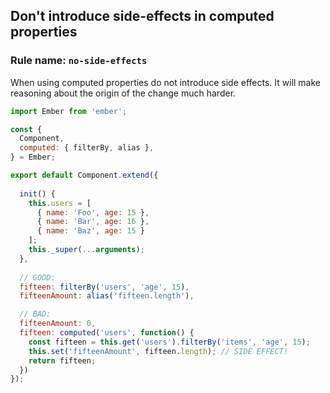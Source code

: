 ## Don't introduce side-effects in computed properties

### Rule name: `no-side-effects`

When using computed properties do not introduce side effects. It will make reasoning about the origin of the change much harder.

```javascript
import Ember from 'ember';

const {
  Component,
  computed: { filterBy, alias },
} = Ember;

export default Component.extend({
  
  init() {
    this.users = [
      { name: 'Foo', age: 15 },
      { name: 'Bar', age: 16 },
      { name: 'Baz', age: 15 }
    ];
    this._super(...arguments);
  },
  
  // GOOD:
  fifteen: filterBy('users', 'age', 15),
  fifteenAmount: alias('fifteen.length'),

  // BAD:
  fifteenAmount: 0,
  fifteen: computed('users', function() {
    const fifteen = this.get('users').filterBy('items', 'age', 15);
    this.set('fifteenAmount', fifteen.length); // SIDE EFFECT!
    return fifteen;
  })
});
```
